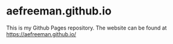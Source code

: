 # aefreeman.github.io
This is my Github Pages repository.
The website can be found at https://aefreeman.github.io/
